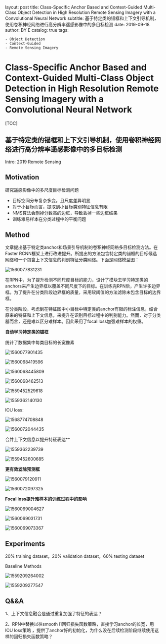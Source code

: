 layout:     post
title:    Class-Specific Anchor Based and Context-Guided Multi-Class Object Detection in High Resolution Remote Sensing Imagery with a Convolutional Neural Network
subtitle:  基于特定类的锚框和上下文引导机制，使用卷积神经网络进行高分辨率遥感影像中的多目标检测
date:       2019-09-18
author:     BY E
catalog: true
tags:

    - Object Detection
    - Context-Guided
    - Remote Sensing Imagery

# Class-Specific Anchor Based and Context-Guided Multi-Class Object Detection in High Resolution Remote Sensing Imagery with a Convolutional Neural Network

[TOC]



## 基于特定类的锚框和上下文引导机制，使用卷积神经网络进行高分辨率遥感影像中的多目标检测

Intro:  2019 Remote Sensing

## Motivation

研究遥感影像中的多尺度目标检测问题

- 目标空间分布复杂多变，且尺度差异明显
- 对于小目标而言，提取到小目标类别特征信息有限
- NMS算法会删掉分数高的边框，导致丢掉一些边框结果
- 训练难易样本在分类过程中的平衡问题

## Method

文章提出基于特定类anchor和场景引导机制的卷积神经网络多目标检测方法。在Faster RCNN框架上进行改进提升。所提出的方法包含特定类的锚框的目标候选网络和一个包含上下文信息的判别特征分类网络。下面是网络模型图：

![1560077831231](../img/1560077831231.png)

在RPN中，为了提升检测不同尺度目标的能力，设计了模块去学习特定类的anchors来产生边界框以覆盖不同尺度下的目标。在训练完RPN后，产生许多边界框。为了提升在分类阶段边界框的质量，采用软阈值的方法滤除未包含目标的边界框。

在分类阶段，考虑到在特征图中小目标中特定类的anchor有限的标注信息，结合原来的特征和上下文信息，来提升在识别目标过程中的判别能力。然而，对于分类器而言，还是难以区分难样本。因此采用了focal loss加强难样本的权重。

**自动学习特定类的锚框**

统计了数据集中每类目标的长宽像素

![1560077901435](../img/1560077901435.png)

![1560068419596](../img/1560068419596.png)

![1560068445809](../img/1560068445809.png)

![1560068462513](../img/1560068462513.png)

![1559452529618](../img/1559452529618.png)

![1559362140130](../img/1559362140130.png)

 IOU loss:

![1568774708848](../img/1568774708848.png)

![1560072044435](../img/1560072044435.png)

合并上下文信息以提升特征表达**

![1559362239739](../img/1559362239739.png)

![1559452600685](../img/1559452600685.png)

**更有效滤除预测框**

![1560079120911](../img/1560079120911.png)

![1560072097325](../img/1560072097325.png)

**Focal loss提升难样本的训练过程中的影响**

![1560069004627](../img/1560069004627.png)

![1560069031731](../img/1560069031731.png)

![1560069073367](../img/1560069073367.png)

## Experiments

20% training dataset，20% validation dataset，60% testing dataset

Baseline Methods

![1559209264002](../img/1559209264002.png)

![1559209277547](../img/1559209277547.png)

## Q&&A

1、上下文信息融合是通过重复加强了特征的表达？

2、RPN中替换以往smooth l1回归损失函数策略，直接学习anchor的长宽，用IOU  loss策略 ，提供了anchor好的初始化，为什么没在后续检测阶段继续使用这样的回归损失函数策略？